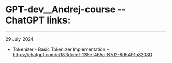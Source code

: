 # GPT-dev__Andrej-course -- ChatGPT links:
---
29 July 2024
- Tokenizer - Basic Tokenizer Implementation - https://chatgpt.com/c/183dcedf-135e-465c-87d2-6d5491b82080